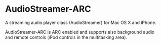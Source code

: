 AudioStreamer-ARC
=================

A streaming audio player class (AudioStreamer) for Mac OS X and iPhone.

AudioStreamer-ARC is ARC enabled and supports also background audio and remote controls (iPod controls in the multitasking area).
